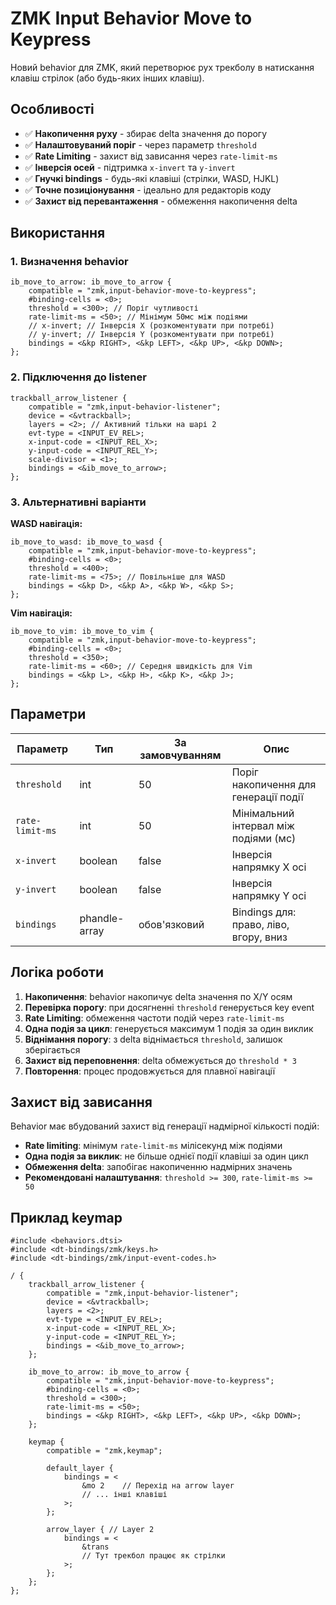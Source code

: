 # ZMK Input Behavior Move to Keypress

Новий behavior для ZMK, який перетворює рух трекболу в натискання клавіш стрілок (або будь-яких інших клавіш).

## Особливості

- ✅ **Накопичення руху** - збирає delta значення до порогу
- ✅ **Налаштовуваний поріг** - через параметр `threshold`
- ✅ **Rate Limiting** - захист від зависання через `rate-limit-ms`
- ✅ **Інверсія осей** - підтримка `x-invert` та `y-invert`
- ✅ **Гнучкі bindings** - будь-які клавіші (стрілки, WASD, HJKL)
- ✅ **Точне позиціонування** - ідеально для редакторів коду
- ✅ **Захист від перевантаження** - обмеження накопичення delta

## Використання

### 1. Визначення behavior

```dts
ib_move_to_arrow: ib_move_to_arrow {
    compatible = "zmk,input-behavior-move-to-keypress";
    #binding-cells = <0>;
    threshold = <300>; // Поріг чутливості
    rate-limit-ms = <50>; // Мінімум 50мс між подіями
    // x-invert; // Інверсія X (розкоментувати при потребі)
    // y-invert; // Інверсія Y (розкоментувати при потребі)
    bindings = <&kp RIGHT>, <&kp LEFT>, <&kp UP>, <&kp DOWN>;
};
```

### 2. Підключення до listener

```dts
trackball_arrow_listener {
    compatible = "zmk,input-behavior-listener";
    device = <&vtrackball>;
    layers = <2>; // Активний тільки на шарі 2
    evt-type = <INPUT_EV_REL>;
    x-input-code = <INPUT_REL_X>;
    y-input-code = <INPUT_REL_Y>;
    scale-divisor = <1>;
    bindings = <&ib_move_to_arrow>;
};
```

### 3. Альтернативні варіанти

**WASD навігація:**
```dts
ib_move_to_wasd: ib_move_to_wasd {
    compatible = "zmk,input-behavior-move-to-keypress";
    #binding-cells = <0>;
    threshold = <400>;
    rate-limit-ms = <75>; // Повільніше для WASD
    bindings = <&kp D>, <&kp A>, <&kp W>, <&kp S>;
};
```

**Vim навігація:**
```dts
ib_move_to_vim: ib_move_to_vim {
    compatible = "zmk,input-behavior-move-to-keypress";
    #binding-cells = <0>;
    threshold = <350>;
    rate-limit-ms = <60>; // Середня швидкість для Vim
    bindings = <&kp L>, <&kp H>, <&kp K>, <&kp J>;
};
```

## Параметри

| Параметр | Тип | За замовчуванням | Опис |
|----------|-----|------------------|------|
| `threshold` | int | 50 | Поріг накопичення для генерації події |
| `rate-limit-ms` | int | 50 | Мінімальний інтервал між подіями (мс) |
| `x-invert` | boolean | false | Інверсія напрямку X осі |
| `y-invert` | boolean | false | Інверсія напрямку Y осі |
| `bindings` | phandle-array | обов'язковий | Bindings для: право, ліво, вгору, вниз |

## Логіка роботи

1. **Накопичення**: behavior накопичує delta значення по X/Y осям
2. **Перевірка порогу**: при досягненні `threshold` генерується key event
3. **Rate Limiting**: обмеження частоти подій через `rate-limit-ms`
4. **Одна подія за цикл**: генерується максимум 1 подія за один виклик
5. **Віднімання порогу**: з delta віднімається `threshold`, залишок зберігається
6. **Захист від переповнення**: delta обмежується до `threshold * 3`
7. **Повторення**: процес продовжується для плавної навігації

## Захист від зависання

Behavior має вбудований захист від генерації надмірної кількості подій:
- **Rate limiting**: мінімум `rate-limit-ms` мілісекунд між подіями
- **Одна подія за виклик**: не більше однієї події клавіші за один цикл
- **Обмеження delta**: запобігає накопиченню надмірних значень
- **Рекомендовані налаштування**: `threshold >= 300`, `rate-limit-ms >= 50`

## Приклад keymap

```dts
#include <behaviors.dtsi>
#include <dt-bindings/zmk/keys.h>
#include <dt-bindings/zmk/input-event-codes.h>

/ {
    trackball_arrow_listener {
        compatible = "zmk,input-behavior-listener";
        device = <&vtrackball>;
        layers = <2>;
        evt-type = <INPUT_EV_REL>;
        x-input-code = <INPUT_REL_X>;
        y-input-code = <INPUT_REL_Y>;
        bindings = <&ib_move_to_arrow>;
    };

    ib_move_to_arrow: ib_move_to_arrow {
        compatible = "zmk,input-behavior-move-to-keypress";
        #binding-cells = <0>;
        threshold = <300>;
        rate-limit-ms = <50>;
        bindings = <&kp RIGHT>, <&kp LEFT>, <&kp UP>, <&kp DOWN>;
    };

    keymap {
        compatible = "zmk,keymap";
        
        default_layer {
            bindings = <
                &mo 2    // Перехід на arrow layer
                // ... інші клавіші
            >;
        };
        
        arrow_layer { // Layer 2
            bindings = <
                &trans
                // Тут трекбол працює як стрілки
            >;
        };
    };
};
``` 